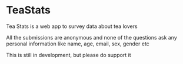 # TeaStats

Tea Stats is a web app to survey data about tea lovers

All the submissions are anonymous and none of the questions ask any
personal information like name, age, email, sex, gender etc

This is still in development, but please do support it